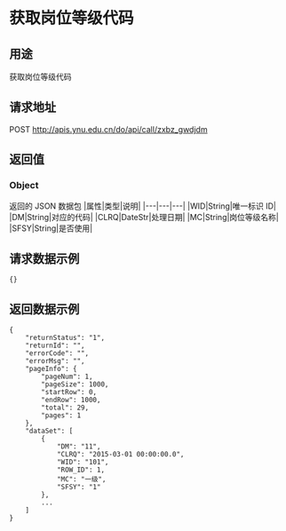 # 获取岗位等级代码

## 用途

获取岗位等级代码

## 请求地址

POST http://apis.ynu.edu.cn/do/api/call/zxbz_gwdjdm

## 返回值

### Object

返回的 JSON 数据包
|属性|类型|说明|
|---|---|---|
|WID|String|唯一标识 ID|
|DM|String|对应的代码|
|CLRQ|DateStr|处理日期|
|MC|String|岗位等级名称|
|SFSY|String|是否使用|

## 请求数据示例

```
{}
```

## 返回数据示例

```
{
    "returnStatus": "1",
    "returnId": "",
    "errorCode": "",
    "errorMsg": "",
    "pageInfo": {
        "pageNum": 1,
        "pageSize": 1000,
        "startRow": 0,
        "endRow": 1000,
        "total": 29,
        "pages": 1
    },
    "dataSet": [
        {
            "DM": "11",
            "CLRQ": "2015-03-01 00:00:00.0",
            "WID": "101",
            "ROW_ID": 1,
            "MC": "一级",
            "SFSY": "1"
        },
        ...
    ]
}
```
